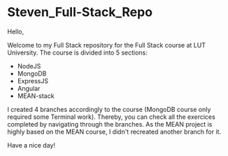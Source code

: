 # Steven_Full-Stack_Repo

Hello,

Welcome to my Full Stack repository for the Full Stack course at LUT University. The course is divided into 5 sections: 

  - NodeJS
  - MongoDB
  - ExpressJS
  - Angular
  - MEAN-stack

I created 4 branches accordingly to the course (MongoDB course only required some Terminal work). Thereby, you can check 
all the exercices completed by navigating through the branches. As the MEAN project is highly based on the MEAN course, I didn't recreated another branch for it. 

Have a nice day!
